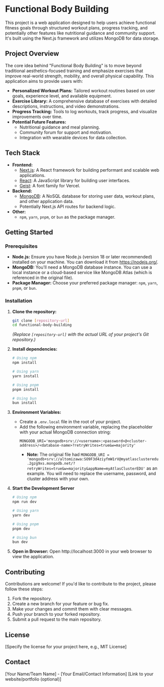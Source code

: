 # Functional Body Building

This project is a web application designed to help users achieve functional fitness goals through structured workout plans, progress tracking, and potentially other features like nutritional guidance and community support. It's built using the Next.js framework and utilizes MongoDB for data storage.

## Project Overview

The core idea behind "Functional Body Building" is to move beyond traditional aesthetics-focused training and emphasize exercises that improve real-world strength, mobility, and overall physical capability. This application aims to provide users with:

*   **Personalized Workout Plans:** Tailored workout routines based on user goals, experience level, and available equipment.
*   **Exercise Library:** A comprehensive database of exercises with detailed descriptions, instructions, and video demonstrations.
*   **Progress Tracking:** Tools to log workouts, track progress, and visualize improvements over time.
*   **Potential Future Features:**
    *   Nutritional guidance and meal planning.
    *   Community forum for support and motivation.
    *   Integration with wearable devices for data collection.

## Tech Stack

*   **Frontend:**
    *   [Next.js](https://nextjs.org/): A React framework for building performant and scalable web applications.
    *   [React](https://react.dev/): A JavaScript library for building user interfaces.
    *   [Geist](https://vercel.com/font): A font family for Vercel.
*   **Backend:**
    *   [MongoDB](https://www.mongodb.com/): A NoSQL database for storing user data, workout plans, and other application data.
    *   Potentially Next.js API routes for backend logic.
*   **Other:**
    *   `npm`, `yarn`, `pnpm`, or `bun` as the package manager.

## Getting Started

### Prerequisites

*   **Node.js:** Ensure you have Node.js (version 18 or later recommended) installed on your machine. You can download it from https://nodejs.org/.
*   **MongoDB:** You'll need a MongoDB database instance. You can use a local instance or a cloud-based service like MongoDB Atlas (which is referenced in the original file).
*   **Package Manager:** Choose your preferred package manager: `npm`, `yarn`, `pnpm`, or `bun`.

### Installation

1.  **Clone the repository:**
    ```bash
    git clone [repository-url]
    cd functional-body-building
    ```
    *(Replace `[repository-url]` with the actual URL of your project's Git repository.)*

2.  **Install dependencies:**
    ```bash
    # Using npm
    npm install

    # Using yarn
    yarn install

    # Using pnpm
    pnpm install

    # Using bun
    bun install
    ```

3.  **Environment Variables:**
    *   Create a `.env.local` file in the root of your project.
    *   Add the following environment variable, replacing the placeholder with your actual MongoDB connection string:
        ```
        MONGODB_URI='mongodb+srv://<username>:<password>@<cluster-address>/<database-name>?retryWrites=true&w=majority'
        ```
        *   **Note:** The original file had `MONGODB_URI = 'mongodb+srv://altomizawa:SO9F3d4ziyfmW1rV@myatlasclusteredu.2gzg9xs.mongodb.net/?retryWrites=true&w=majority&appName=myAtlasClusterEDU'` as an example. You will need to replace the username, password, and cluster address with your own.

4. **Start the Development Server**
    ```bash
    # Using npm
    npm run dev

    # Using yarn
    yarn dev

    # Using pnpm
    pnpm dev

    # Using bun
    bun dev
    ```

5.  **Open in Browser:**
    Open http://localhost:3000 in your web browser to view the application.

## Contributing

Contributions are welcome! If you'd like to contribute to the project, please follow these steps:

1.  Fork the repository.
2.  Create a new branch for your feature or bug fix.
3.  Make your changes and commit them with clear messages.
4.  Push your branch to your forked repository.
5.  Submit a pull request to the main repository.

## License

[Specify the license for your project here, e.g., MIT License]

## Contact

[Your Name/Team Name] - [Your Email/Contact Information]
[Link to your website/portfolio (optional)]
